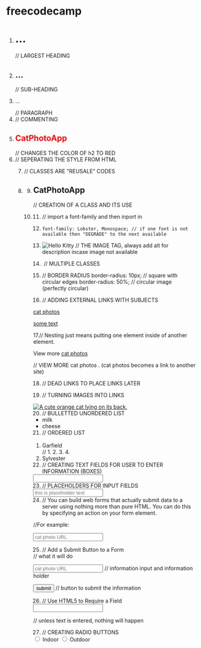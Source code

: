 # freecodecamp
1. <h1> ... </h1> // LARGEST HEADING

2. <h2> ... </h2> // SUB-HEADING

3. <p>  ... </p>  // PARAGRAPH

4. <!--      -->  // COMMENTING

5. <h2 style="color:red">CatPhotoApp</h2> // CHANGES THE COLOR OF h2 TO RED

6. <style>  
  h2{
    color : blue;
  }       
</style>       // SEPERATING THE STYLE FROM HTML

7. // CLASSES ARE "REUSALE" CODES 

8. <style>
  .red-text
  {
    color:red;
  }
</style>

9. <h2 class="red-text">CatPhotoApp</h2>   // CREATION OF A CLASS AND ITS USE

10. <style>
  p
  {
  font-size: 16px   // change the font size of paragraph
  font-family: Monospace // specify the font family
  }
 </style>
 
11. <link href="https://fonts.googleapis.com/css?family=Lobster" rel="stylesheet" type="text/css"> // import a font-family and then inport in <style> ... </style>

12.     font-family: Lobster, Monospace; // if one font is not available then "DEGRADE" to the next available

13. <img src= "https://bit.ly/fcc-relaxing-cat" 
     alt= "Hello Kitty"> // THE IMAGE TAG, always add alt for description incase image not available
     
14. <img class="class1 class2"> // MULTIPLE CLASSES

15. // BORDER RADIUS 
    border-radius: 10px;  // square with circular edges
    border-radius: 50%;   // circular image (perfectly circular)
    
16. // ADDING EXTERNAL LINKS WITH SUBJECTS
<p> <a href="http://freecatphotoapp.com">cat photos </a> </p>
<a href=""> some text </a>

17.// Nesting just means putting one element inside of another element.
<p>View more
<a href="http://www.freecatphotoapp.com">cat photos</a>
</p>

// VIEW MORE cat photos .  (cat photos becomes a link to another site)
 
 18. // DEAD LINKS TO PLACE LINKS LATER
 <a href = "#"> </a>
 
 19. // TURNING IMAGES INTO LINKS
 <a href="#">
  <img class="smaller-image thick-green-border" src="https://bit.ly/fcc-relaxing-cat" alt="A cute orange cat lying on its back. ">
  </a>
  
 20. // BULLETTED UNORDERED LIST
 <ul>
  <li>milk</li>
  <li>cheese</li>
</ul>

21. // ORDERED LIST
<ol>
  <li>Garfield</li> // 1.    2.     3.     4. 
  <li>Sylvester</li>
</ol>
 
22. // CREATING TEXT FIELDS FOR USER TO ENTER INFORMATION (BOXES)
 <input type="text">

23. // PLACEHOLDERS FOR INPUT FIELDS
<input type="text" placeholder="this is placeholder text">

24. // You can build web forms that actually submit data to a server using nothing more than pure HTML. You can do this by specifying an action on your form element.

//For example:

<form action="/url-where-you-want-to-submit-form-data"></form>

<form action="/submit-cat-photo">
  
<input type="text" placeholder="cat photo URL">

</form>

25. // Add a Submit Button to a Form

<form action="/submit-cat-photo"> // what it will do
  
  <input type="text" placeholder="cat photo URL"> // information input and information holder
  
  <button type="submit">submit</button> // button to submit the information
  
</form>

26. // Use HTML5 to Require a Field

<input type="text" required>

// unless text is entered, nothing will happen

27. // CREATING RADIO BUTTONS
<form>
  <label>
    <input type="radio" name= "indoor-outdoor">
    Indoor
  </label>
    
  <label>
    <input type="radio" name= "indoor-outdoor">
    Outdoor
  </label>
  
  </form>
